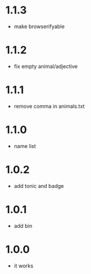 # 1.1.3

* make browserifyable

# 1.1.2

* fix empty animal/adjective

# 1.1.1

* remove comma in animals.txt

# 1.1.0

* name list

# 1.0.2

* add tonic and badge

# 1.0.1

* add bin

# 1.0.0

* it works
